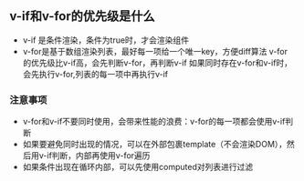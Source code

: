 ## v-if和v-for的优先级是什么
- v-if 是条件渲染，条件为true时，才会渲染组件
- v-for是基于数组渲染列表，最好每一项给一个唯一key，方便diff算法
v-for 的优先级比v-if高，会先判断v-for，再判断v-if
如果同时存在v-for和v-if时，会先执行v-for,列表的每一项中再执行v-if

### 注意事项
- v-for和v-if不要同时使用，会带来性能的浪费：v-for的每一项都会使用v-if判断
- 如果要避免同时出现的情况，可以在外部包裹template（不会渲染DOM），然后用v-if判断，内部再使用v-for遍历
- 如果条件出现在循环内部，可以先使用computed对列表进行过滤